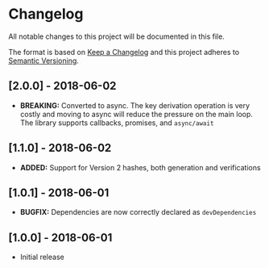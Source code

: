# Changelog

All notable changes to this project will be documented in this file.

The format is based on [Keep a Changelog](https://keepachangelog.com/en/1.0.0/)
and this project adheres to [Semantic Versioning](https://semver.org/spec/v2.0.0.html).

## [2.0.0] - 2018-06-02

- **BREAKING:** Converted to async. The key derivation operation is very costly and moving to async will reduce the pressure on the main loop. The library supports  callbacks, promises, and `async/await`

## [1.1.0] - 2018-06-02

- **ADDED:** Support for Version 2 hashes, both generation and verifications

## [1.0.1] - 2018-06-01

- **BUGFIX:** Dependencies are now correctly declared as `devDependencies`

## [1.0.0] - 2018-06-01

- Initial release